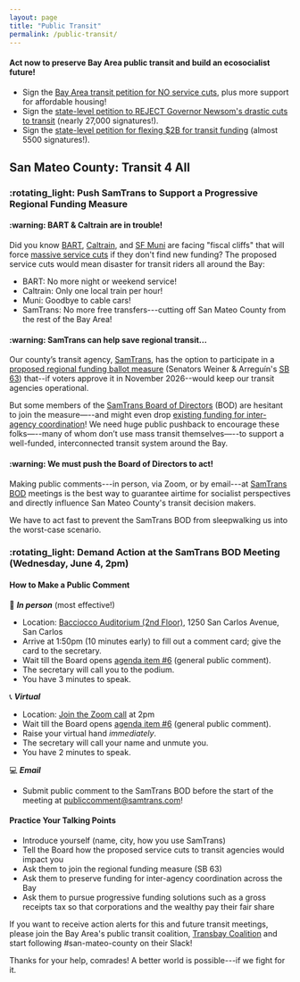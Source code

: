 ```yaml
---
layout: page
title: "Public Transit"
permalink: /public-transit/
---
```


<h4>Act now to preserve Bay Area public transit and build an ecosocialist future!</h4>

* Sign the [Bay Area transit petition for NO service cuts](https://actionnetwork.org/letters/build-more-housing-and-prevent-dire-transit-service-cuts/), plus more support for affordable housing!
* Sign the [state-level petition to REJECT Governor Newsom's drastic cuts to transit](https://actionnetwork.org/letters/tell-state-leadership-to-reject-newsoms-cuts-to-transit-and-instead-fund-transit-support-our-communities?clear_id=true&link_id=0&can_id=ae4c9ece59933e2f4dbae941daf4aa55&source=email-stop-newsoms-cuts-to-transit-service-funding-and-affordable-housing&email_referrer=email_2755907&email_subject=stop-newsoms-cuts-to-transit-service-funding-and-affordable-housing&&) (nearly 27,000 signatures!).
* Sign the [state-level petition for flexing $2B for transit funding](https://actionnetwork.org/letters/fund-transit-support-our-communities?clear_id=true&link_id=1&can_id=ae4c9ece59933e2f4dbae941daf4aa55&source=email-speak-out-for-caltrain-samtrans-vta-funding-regional-coordination&email_referrer=email_2678064&email_subject=speak-out-for-caltrain-samtrans-vta-funding-regional-coordination&&) (almost 5500 signatures!).

<h2>San Mateo County: Transit 4 All</h2>

<h3>:rotating_light: Push SamTrans to Support a Progressive Regional Funding Measure</h3>

<h4>:warning: BART & Caltrain are in trouble!</h4>

Did you know [BART](https://www.bart.gov/about/financials/crisis), [Caltrain](https://www.caltrain.com/blog/2023/04/financial-future-caltrain), and [SF Muni](https://www.sfmta.com/project-updates/sfmtas-financial-crisis) are facing "fiscal cliffs" that will force [massive service cuts](https://twitter.us15.list-manage.com/track/click?u=081245b4dc5f18f3a07fa71e2&id=326a2360be&e=ab29f1143c) if they don't find new funding? The proposed service cuts would mean disaster for transit riders all around the Bay:

* BART: No more night or weekend service!
* Caltrain: Only one local train per hour!
* Muni: Goodbye to cable cars!
* SamTrans: No more free transfers---cutting off San Mateo County from the rest of the Bay Area!

<h4>:warning: SamTrans can help save regional transit...</h4>

Our county’s transit agency, [SamTrans](http://samtrans.com/), has the option to participate in a [proposed regional funding ballot measure](https://mtc.ca.gov/news/commission-eyes-2026-tax-measure-preserve-and-improve-bay-area-transit) (Senators Weiner & Arreguín's [SB 63](https://leginfo.legislature.ca.gov/faces/billTextClient.xhtml?bill_id=202520260SB63)) that--if voters approve it in November 2026--would keep our transit agencies operational.

But some members of the [SamTrans Board of Directors](https://www.samtrans.com/about-samtrans/board-directors) (BOD) are hesitant to join the measure—--and might even drop [existing funding for inter-agency coordination](https://mtc.ca.gov/operations/transit-regional-network-management/transit-fare-coordination-integration)! We need huge public pushback to encourage these folks—--many of whom don’t use mass transit themselves—--to support a well-funded, interconnected transit system around the Bay.

<h4>:warning: We must push the Board of Directors to act!</h4>

Making public comments---in person, via Zoom, or by email---at [SamTrans BOD](https://www.samtrans.com/board-of-directors/meetings) meetings is the best way to guarantee airtime for socialist perspectives and directly influence San Mateo County's transit decision makers. 

We have to act fast to prevent the SamTrans BOD from sleepwalking us into the worst-case scenario.

<h3>:rotating_light: Demand Action at the SamTrans BOD Meeting (Wednesday, June 4, 2pm)</h3>

<h4>How to Make a Public Comment</h4>

:microphone: ***In person*** (most effective!)

* Location: [Bacciocco Auditorium (2nd Floor)](https://maps.app.goo.gl/e4X3vMBynC1pdUGbA), 1250 San Carlos Avenue, San Carlos
* Arrive at 1:50pm (10 minutes early) to fill out a comment card; give the card to the secretary.
* Wait till the Board opens [agenda item #6](https://www.samtrans.com/meetings/2025/06/samtrans-board-directors) (general public comment). 
* The secretary will call you to the podium.
* You have 3 minutes to speak.

:telephone_receiver: ***Virtual***

* Location: [Join the Zoom call](https://us02web.zoom.us/j/81001317517?pwd=6LuOhomk1KpISW9X2CbpthZRGreaIA.1) at 2pm
* Wait till the Board opens [agenda item #6](https://www.samtrans.com/meetings/2025/06/samtrans-board-directors) (general public comment).
* Raise your virtual hand *immediately*.
* The secretary will call your name and unmute you.
* You have 2 minutes to speak. 

:computer: ***Email***

* Submit public comment to the SamTrans BOD before the start of the meeting at [publiccomment@samtrans.com](mailto:publiccomment@samtrans.com)!

<h4>Practice Your Talking Points</h4>

*  Introduce yourself (name, city, how you use SamTrans)
*  Tell the Board how the proposed service cuts to transit agencies would impact you
*  Ask them to join the regional funding measure (SB 63)
*  Ask them to preserve funding for inter-agency coordination across the Bay
*  Ask them to pursue progressive funding solutions such as a gross receipts tax so that corporations and the wealthy pay their fair share

If you want to receive action alerts for this and future transit meetings, please join the Bay Area's public transit coalition, [Transbay Coalition](https://www.transbaycoalition.org/join/) and start following #san-mateo-county on their Slack!

Thanks for your help, comrades! A better world is possible---if we fight for it. 
